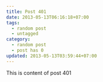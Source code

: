 ```yaml
---
title: Post 401
date: 2013-05-13T06:16:18+07:00
tags:
  - random post
  - untagged
category:
  - random post
  - post has 0
updated: 2013-05-13T03:59:44+07:00
---
```

This is content of post 401